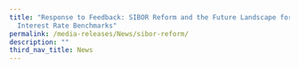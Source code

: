 ```yaml
---
title: "Response to Feedback: SIBOR Reform and the Future Landscape for SGD
  Interest Rate Benchmarks"
permalink: /media-releases/News/sibor-reform/
description: ""
third_nav_title: News
---
```

